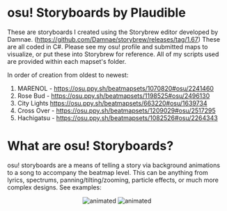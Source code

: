 # osu! Storyboards by Plaudible

These are storyboards I created using the Storybrew editor developed by Damnae. (https://github.com/Damnae/storybrew/releases/tag/1.67) These are all coded in C#. Please see my osu! profile and submitted maps to visualize, or put these into Storybrew for reference. All of my scripts used are provided within each mapset's folder.

In order of creation from oldest to newest:
1. MARENOL - https://osu.ppy.sh/beatmapsets/1070820#osu/2241460
2. Rose Bud - https://osu.ppy.sh/beatmapsets/1198525#osu/2496130
3. City Lights https://osu.ppy.sh/beatmapsets/663220#osu/1639734
4. Cross Over - https://osu.ppy.sh/beatmapsets/1209029#osu/2517295
5. Hachigatsu - https://osu.ppy.sh/beatmapsets/1082526#osu/2264343

# What are osu! Storyboards?

osu! storyboards are a means of telling a story via background animations to a song to accompany the beatmap level. This can be anything from lyrics, spectrums, panning/tilting/zooming, particle effects, or much more complex designs. See examples:
<p align="center">
  <img src="https://user-images.githubusercontent.com/48495874/86648426-1669ec80-bf9e-11ea-88d9-7041dde5b47f.gif" alt="animated" />
  <img src="https://user-images.githubusercontent.com/48495874/86649754-449bfc00-bf9f-11ea-96b0-eac2f5456357.gif" alt="animated" />
</p>
